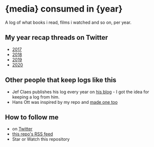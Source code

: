 # {media} consumed in {year}

A log of what books i read, films i watched and so on, per year.



## My year recap threads on Twitter

- [2017](https://twitter.com/tinydroptest2/status/947413305160806400)
- [2018](https://twitter.com/tinydroptest2/status/1079481645072297984)
- [2019](https://twitter.com/tinydroptest2/status/1211279457446776832)
- [2020](https://twitter.com/tinydroptest2/status/1344642313834946567)


## Other people that keep logs like this

- Jef Claes publishes his log every year on [his blog](https://www.jefclaes.be/2016/01/consumed-in-2015.html) - I got the idea for keeping a log from him.
- Hans Ott was inspired by my repo and [made one too](https://github.com/hansott/consumed-in/)


## How to follow me

- on [Twitter](https://twitter.com/tinydroptest2)
- [this repo's RSS feed](https://github.com/turanct/consumed-in/commits/master.atom)
- Star or Watch this repository
